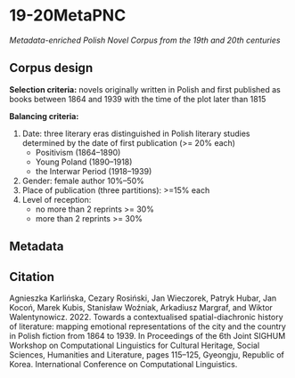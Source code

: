 # 19-20MetaPNC
*Metadata-enriched Polish Novel Corpus from the 19th and 20th centuries*

## Corpus design

**Selection criteria:** novels originally written in Polish and first published as books between 1864 and 1939 with the time of the plot later than 1815

**Balancing criteria:** 
1. Date: three literary eras distinguished in Polish literary studies determined by the date of first publication (>= 20% each)
   - Positivism (1864–1890)
   - Young Poland (1890–1918)
   - the Interwar Period (1918–1939)
2. Gender: female author 10%–50%
3. Place of publication (three partitions): >=15% each
4. Level of reception:
   - no more than 2 reprints >= 30%
   - more than 2 reprints >= 30%

## Metadata



## Citation

Agnieszka Karlińska, Cezary Rosiński, Jan Wieczorek, Patryk Hubar, Jan Kocoń, Marek Kubis, Stanisław Woźniak, Arkadiusz Margraf, and Wiktor Walentynowicz. 2022. Towards a contextualised spatial-diachronic history of literature: mapping emotional representations of the city and the country in Polish fiction from 1864 to 1939. In Proceedings of the 6th Joint SIGHUM Workshop on Computational Linguistics for Cultural Heritage, Social Sciences, Humanities and Literature, pages 115–125, Gyeongju, Republic of Korea. International Conference on Computational Linguistics.
